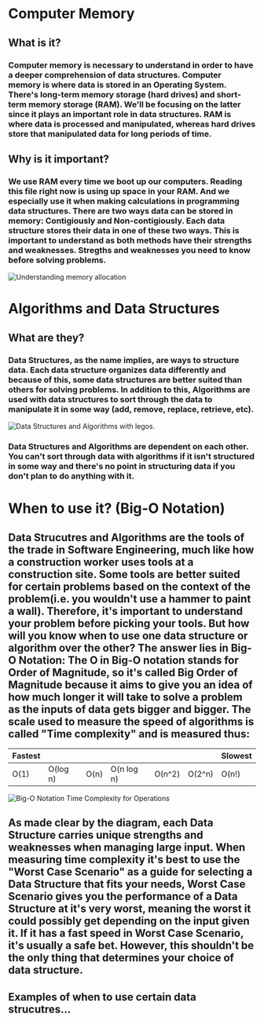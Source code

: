 # Computer Memory

## What is it?
### Computer memory is necessary to understand in order to have a deeper comprehension of data structures. Computer memory is where data is stored in an Operating System. There's long-term memory storage (hard drives) and short-term memory storage (RAM). We'll be focusing on the latter since it plays an important role in data structures. RAM is where data is processed and manipulated, whereas hard drives store that manipulated data for long periods of time.

## Why is it important?
### We use RAM every time we boot up our computers. Reading this file right now is using up space in your RAM. And we especially use it when making calculations in programming data structures. There are two ways data can be stored in memory: Contigiously and Non-contigiously. Each data structure stores their data in one of these two ways. This is important to understand as both methods have their strengths and weaknesses. Stregths and weaknesses you need to know before solving problems.

![Understanding memory allocation](https://github.com/joehawkens/data-structures-final/blob/main/Assets/MemoryAllocation.PNG)


##


# Algorithms and Data Structures


## What are they?

### Data Structures, as the name implies, are ways to structure data. Each data structure organizes data differently and because of this, some data structures are better suited than others for solving problems. In addition to this, Algorithms are used with data structures to sort through the data to manipulate it in some way (add, remove, replace, retrieve, etc).

![Data Structures and Algorithms with legos.](https://github.com/joehawkens/data-structures-final/blob/main/Assets/AlgorithmsDiagram.PNG)

### Data Structures and Algorithms are dependent on each other. You can't sort through data with algorithms if it isn't structured in some way and there's no point in structuring data if you don't plan to do anything with it.
  
# When to use it? (Big-O Notation)

## Data Strucutres and Algorithms are the tools of the trade in Software Engineering, much like how a construction worker uses tools at a construction site. Some tools are better suited for certain problems based on the context of the problem(i.e. you wouldn't use a hammer to paint a wall). Therefore, it's important to understand your problem before picking your tools. But how will you know when to use one data structure or algorithm over the other? The answer lies in Big-O Notation: The O in Big-O notation stands for Order of Magnitude, so it's called Big Order of Magnitude because it aims to give you an idea of how much longer it will take to solve a problem as the inputs of data gets bigger and bigger. The scale used to measure the speed of algorithms is called "Time complexity" and is measured thus:



|Fastest||||||Slowest|
|---|---|---|---|---|---|---|
|O(1) | O(log n) | O(n) | O(n log n) | O(n^2) |O(2^n) | O(n!)|


![Big-O Notation Time Complexity for Operations](https://pbs.twimg.com/media/CRW23IcWEAAgpdd.png)

## As made clear by the diagram, each Data Structure carries unique strengths and weaknesses when managing large input. When measuring time complexity it's best to use the "Worst Case Scenario" as a guide for selecting a Data Structure that fits your needs, Worst Case Scenario gives you the performance of a Data Structure at it's very worst, meaning the worst it could possibly get depending on the input given it. If it has a fast speed in Worst Case Scenario, it's usually a safe bet. However, this shouldn't be the only thing that determines your choice of data structure.


## Examples of when to use certain data strucutres...
